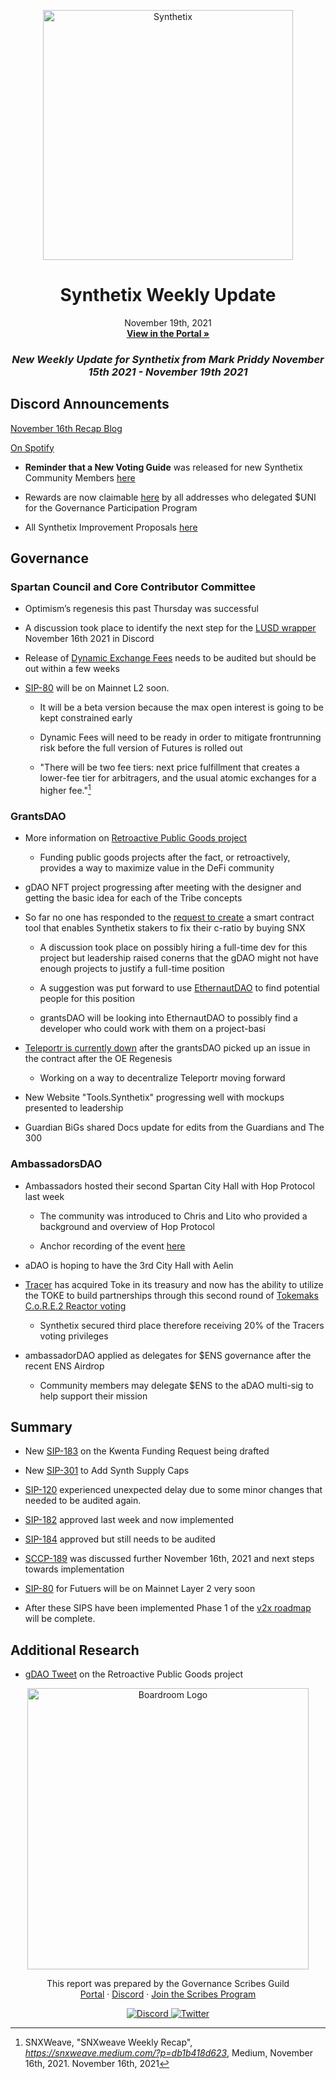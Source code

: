 
<p align="center">
  <a href="http://app.boardroom.info/BanklessDAO">
    <img src="https://miro.medium.com/max/1400/1*V3K-Uu2va_r9p7O2p_FzMw.png" alt="Synthetix" width="400" />
  </a>
  <h1 align="center">Synthetix Weekly Update</h1>
  <p align="center">
    November 19th, 2021
  <br />
  <a href="http://app.boardroom.info/BanklessDAO"><strong>View in the Portal »</strong></a>
  <br />
  </p>
</p>

### <p align="center"> *New Weekly Update for Synthetix from Mark Priddy November 15th 2021 - November 19th 2021*

## Discord Announcements
	
[November 16th Recap Blog](https://snxweave.medium.com/?p=db1b418d623)

[On Spotify](https://open.spotify.com/episode/4394nKGb28LAugmC0i54K4)

- **Reminder that a New Voting Guide** was released for new Synthetix Community Members [here](https://medium.com/@akng105/a-guide-to-synthetix-voting-for-new-community-members-fa57d929b2ce)

- Rewards are now claimable [here](https://synthetixembassy.io/gpp) by all addresses who delegated $UNI for the Governance Participation Program
	
- All Synthetix Improvement Proposals [here](https://sips.synthetix.io/all-sip/)
	
## Governance

### Spartan Council and Core Contributor Committee

- Optimism’s regenesis this past Thursday was successful

- A discussion took place to identify the next step for the [LUSD wrapper](https://sips.synthetix.io/sips/sip-189/) November 16th 2021 in Discord
	
- Release of [Dynamic Exchange Fees](https://sips.synthetix.io/sips/sip-184) needs to be audited but should be out within a few weeks
	
- [SIP-80](https://sips.synthetix.io/sips/sip-80/) will be on Mainnet L2 soon. 
  - It will be a beta version because the max open interest is going to be kept constrained early
	
  - Dynamic Fees will need to be ready in order to mitigate frontrunning risk before the full version of Futures is rolled out
	
  - "There will be two fee tiers: next price fulfillment that creates a lower-fee tier for arbitragers, and the usual atomic exchanges for a higher fee."[^1]
[^1]: SNXWeave, "SNXweave Weekly Recap", *https://snxweave.medium.com/?p=db1b418d623*, Medium, November 16th, 2021. November 16th, 2021	

### GrantsDAO

- More information on [Retroactive Public Goods project](https://medium.com/@SynthetixGrants/the-synthetix-grantsdao-retroactive-public-goods-grants-program-629ec299c4d4)
  - Funding public goods projects after the fact, or retroactively, provides a way to maximize value in the DeFi community	

- gDAO NFT project progressing after meeting with the designer and getting the basic idea for each of the Tribe concepts
	
- So far no one has responded to the [request to create](https://medium.com/@SynthetixGrants/buy-snx-to-fix-c-ratio-dapp-bd8bd351205f) a smart contract tool that enables Synthetix stakers to fix their c-ratio by buying SNX
	
  - A discussion took place on possibly hiring a full-time dev for this project but leadership raised conerns that the gDAO might not have enough projects to justify a full-time position
	
  - A suggestion was put forward to use [EthernautDAO](https://ethernautdao.medium.com/introducing-the-ethernautdao-21bfca20ee80) to find potential people for this position
	
  - grantsDAO will be looking into EthernautDAO to possibly find a developer who could work with them on a project-basi
	
- [Teleportr is currently down](https://discord.com/channels/413890591840272394/824825197546700841/909376977520164875) after the grantsDAO picked up an issue in the contract after the OE Regenesis
  - Working on a way to decentralize Teleportr moving forward
	
- New Website "Tools.Synthetix" progressing well with mockups presented to leadership
	
- Guardian BiGs shared Docs update for edits from the Guardians and The 300
	
### AmbassadorsDAO
	
- Ambassadors hosted their second Spartan City Hall with Hop Protocol last week
	
  - The community was introduced to Chris and Lito who provided a background and overview of Hop Protocol
	
  - Anchor recording of the event [here](https://anchor.fm/synthetix/episodes/SD034---Spartan-City-Hall-2---Hop-Protocol-e1a75o6)
	
- aDAO is hoping to have the 3rd City Hall with Aelin	
	
- [Tracer](https://medium.com/tokemak/c-o-r-e-2-begins-tuesday-november-9th-f52ca43f0770) has acquired Toke in its treasury and now has the ability to utilize the TOKE to build partnerships through this second round of [Tokemaks C.o.R.E.2 Reactor voting](https://www.tokemak.xyz/core)
	
  - Synthetix secured third place therefore receiving 20% of the Tracers voting privileges	
	
- ambassadorDAO applied as delegates for $ENS governance after the recent ENS Airdrop
	
  - Community members may delegate $ENS to the aDAO multi-sig to help support their mission

## Summary
	
- New [SIP-183](https://sips.synthetix.io/sips/sip-183) on the Kwenta Funding Request being drafted
	
- New [SIP-301](https://sips.synthetix.io/sips/sip-301) to Add Synth Supply Caps

- [SIP-120](https://sips.synthetix.io/sips/sip-120) experienced unexpected delay due to some minor changes that needed to be audited again.

- [SIP-182](https://sips.synthetix.io/sips/sip-182/) approved last week and now implemented

- [SIP-184](https://sips.synthetix.io/sips/sip-184) approved but still needs to be audited
	
- [SCCP-189](https://sips.synthetix.io/sips/sip-189/) was discussed further November 16th, 2021 and next steps towards implementation

- [SIP-80](https://sips.synthetix.io/sips/sip-80/) for Futuers will be on Mainnet Layer 2 very soon

- After these SIPS have been implemented Phase 1 of the [v2x roadmap](https://blog.synthetix.io/v2x-revisited/) will be complete.

## Additional Research

- [gDAO Tweet](https://twitter.com/snxgrants/status/1460162538683961349?s=20) on the Retroactive Public Goods project

<p align="center">
  <a href="http://app.boardroom.info/">
    <img src="https://i.ibb.co/PFcchnQ/boardroom.png" alt="Boardroom Logo" width="450" />
  </a>
</p>

<p align="center">
	This report was prepared by the Governance Scribes Guild
  <br />
  <a href="http://boardroom.info/">Portal</a>
  ·
  <a href="https://discord.com/invite/tgrTFg9">Discord</a>
  ·
  <a href="https://boardroom.mirror.xyz/JHrN8nVy_J4C7Xzj37zoyPANg0ZnNszhWy9YOZHC0lM">Join the Scribes Program</a>
</p>

<p align="center">
  <a href="https://discord.gg/CEZ8WfuK8s">
    <img src="https://img.shields.io/badge/Discord-Join-7289da?style=for-the-badge&logo=discord&logoColor=white" alt="Discord" />
  </a>
  <a href="https://twitter.com/boardroom_info">
    <img src="https://img.shields.io/badge/Twitter-Follow-1da1f2?style=for-the-badge&logo=twitter&logoColor=white" alt="Twitter" />
  </a>
</p>





